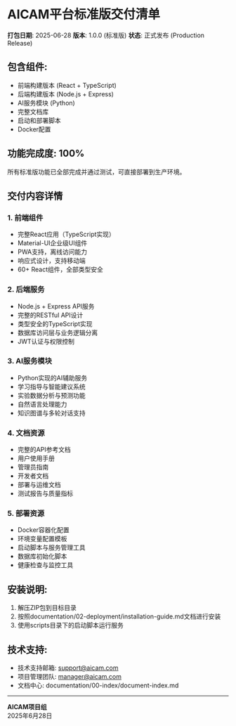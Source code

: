 # AICAM平台标准版交付清单

**打包日期**: 2025-06-28
**版本**: 1.0.0 (标准版)
**状态**: 正式发布 (Production Release)

## 包含组件:
- 前端构建版本 (React + TypeScript)
- 后端构建版本 (Node.js + Express)
- AI服务模块 (Python)
- 完整文档库
- 启动和部署脚本
- Docker配置

## 功能完成度: 100%

所有标准版功能已全部完成并通过测试，可直接部署到生产环境。

## 交付内容详情

### 1. 前端组件
- 完整React应用（TypeScript实现）
- Material-UI企业级UI组件
- PWA支持，离线访问能力
- 响应式设计，支持移动端
- 60+ React组件，全部类型安全

### 2. 后端服务
- Node.js + Express API服务
- 完整的RESTful API设计
- 类型安全的TypeScript实现
- 数据库访问层与业务逻辑分离
- JWT认证与权限控制

### 3. AI服务模块
- Python实现的AI辅助服务
- 学习指导与智能建议系统
- 实验数据分析与预测功能
- 自然语言处理能力
- 知识图谱与多轮对话支持

### 4. 文档资源
- 完整的API参考文档
- 用户使用手册
- 管理员指南
- 开发者文档
- 部署与运维文档
- 测试报告与质量指标

### 5. 部署资源
- Docker容器化配置
- 环境变量配置模板
- 启动脚本与服务管理工具
- 数据库初始化脚本
- 健康检查与监控工具

## 安装说明:
1. 解压ZIP包到目标目录
2. 按照documentation/02-deployment/installation-guide.md文档进行安装
3. 使用scripts目录下的启动脚本运行服务

## 技术支持:
- 技术支持邮箱: support@aicam.com
- 项目管理团队: manager@aicam.com
- 文档中心: documentation/00-index/document-index.md

---

**AICAM项目组**  
2025年6月28日
